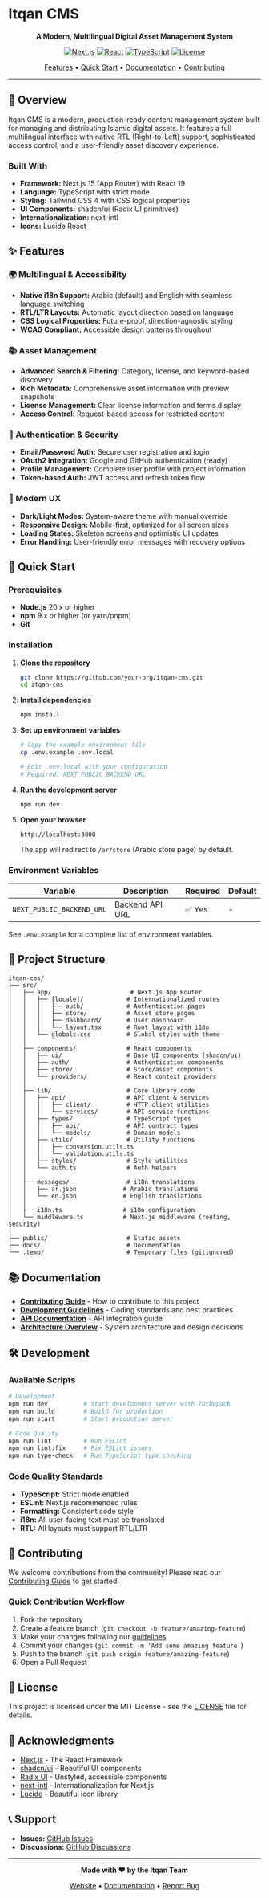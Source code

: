 # Itqan CMS

<div align="center">

**A Modern, Multilingual Digital Asset Management System**

[![Next.js](https://img.shields.io/badge/Next.js-15.5-black)](https://nextjs.org/)
[![React](https://img.shields.io/badge/React-19.1-blue)](https://reactjs.org/)
[![TypeScript](https://img.shields.io/badge/TypeScript-5.x-blue)](https://www.typescriptlang.org/)
[![License](https://img.shields.io/badge/license-MIT-green)](./LICENSE)

[Features](#-features) • [Quick Start](#-quick-start) • [Documentation](#-documentation) • [Contributing](#-contributing)

</div>

---

## 📖 Overview

Itqan CMS is a modern, production-ready content management system built for managing and distributing Islamic digital assets. It features a full multilingual interface with native RTL (Right-to-Left) support, sophisticated access control, and a user-friendly asset discovery experience.

### Built With

- **Framework:** Next.js 15 (App Router) with React 19
- **Language:** TypeScript with strict mode
- **Styling:** Tailwind CSS 4 with CSS logical properties
- **UI Components:** shadcn/ui (Radix UI primitives)
- **Internationalization:** next-intl
- **Icons:** Lucide React

## ✨ Features

### 🌍 Multilingual & Accessibility
- **Native i18n Support:** Arabic (default) and English with seamless language switching
- **RTL/LTR Layouts:** Automatic layout direction based on language
- **CSS Logical Properties:** Future-proof, direction-agnostic styling
- **WCAG Compliant:** Accessible design patterns throughout

### 📚 Asset Management
- **Advanced Search & Filtering:** Category, license, and keyword-based discovery
- **Rich Metadata:** Comprehensive asset information with preview snapshots
- **License Management:** Clear license information and terms display
- **Access Control:** Request-based access for restricted content

### 🔐 Authentication & Security
- **Email/Password Auth:** Secure user registration and login
- **OAuth2 Integration:** Google and GitHub authentication (ready)
- **Profile Management:** Complete user profile with project information
- **Token-based Auth:** JWT access and refresh token flow

### 🎨 Modern UX
- **Dark/Light Modes:** System-aware theme with manual override
- **Responsive Design:** Mobile-first, optimized for all screen sizes
- **Loading States:** Skeleton screens and optimistic UI updates
- **Error Handling:** User-friendly error messages with recovery options

## 🚀 Quick Start

### Prerequisites

- **Node.js** 20.x or higher
- **npm** 9.x or higher (or yarn/pnpm)
- **Git**

### Installation

1. **Clone the repository**
   ```bash
   git clone https://github.com/your-org/itqan-cms.git
   cd itqan-cms
   ```

2. **Install dependencies**
   ```bash
   npm install
   ```

3. **Set up environment variables**
   ```bash
   # Copy the example environment file
   cp .env.example .env.local
   
   # Edit .env.local with your configuration
   # Required: NEXT_PUBLIC_BACKEND_URL
   ```

4. **Run the development server**
   ```bash
   npm run dev
   ```

5. **Open your browser**
   ```
   http://localhost:3000
   ```
   
   The app will redirect to `/ar/store` (Arabic store page) by default.

### Environment Variables

| Variable | Description | Required | Default |
|----------|-------------|----------|---------|
| `NEXT_PUBLIC_BACKEND_URL` | Backend API URL | ✅ Yes | - |

See `.env.example` for a complete list of environment variables.

## 📁 Project Structure

```
itqan-cms/
├── src/
│   ├── app/                      # Next.js App Router
│   │   ├── [locale]/            # Internationalized routes
│   │   │   ├── auth/            # Authentication pages
│   │   │   ├── store/           # Asset store pages
│   │   │   ├── dashboard/       # User dashboard
│   │   │   └── layout.tsx       # Root layout with i18n
│   │   └── globals.css          # Global styles with theme
│   │
│   ├── components/              # React components
│   │   ├── ui/                  # Base UI components (shadcn/ui)
│   │   ├── auth/                # Authentication components
│   │   ├── store/               # Store/asset components
│   │   └── providers/           # React context providers
│   │
│   ├── lib/                     # Core library code
│   │   ├── api/                 # API client & services
│   │   │   ├── client/          # HTTP client utilities
│   │   │   └── services/        # API service functions
│   │   ├── types/               # TypeScript types
│   │   │   ├── api/             # API contract types
│   │   │   └── models/          # Domain models
│   │   ├── utils/               # Utility functions
│   │   │   ├── conversion.utils.ts
│   │   │   └── validation.utils.ts
│   │   ├── styles/              # Style utilities
│   │   └── auth.ts              # Auth helpers
│   │
│   ├── messages/                # i18n translations
│   │   ├── ar.json             # Arabic translations
│   │   └── en.json             # English translations
│   │
│   ├── i18n.ts                 # i18n configuration
│   └── middleware.ts           # Next.js middleware (routing, security)
│
├── public/                      # Static assets
├── docs/                        # Documentation
└── .temp/                       # Temporary files (gitignored)
```

## 📚 Documentation

- **[Contributing Guide](./CONTRIBUTING.md)** - How to contribute to this project
- **[Development Guidelines](./GUIDELINES.md)** - Coding standards and best practices
- **[API Documentation](./docs/API.md)** - API integration guide
- **[Architecture Overview](./docs/ARCHITECTURE.md)** - System architecture and design decisions

## 🛠️ Development

### Available Scripts

```bash
# Development
npm run dev          # Start development server with Turbopack
npm run build        # Build for production
npm run start        # Start production server

# Code Quality
npm run lint         # Run ESLint
npm run lint:fix     # Fix ESLint issues
npm run type-check   # Run TypeScript type checking
```

### Code Quality Standards

- **TypeScript:** Strict mode enabled
- **ESLint:** Next.js recommended rules
- **Formatting:** Consistent code style
- **i18n:** All user-facing text must be translated
- **RTL:** All layouts must support RTL/LTR

## 🤝 Contributing

We welcome contributions from the community! Please read our [Contributing Guide](./CONTRIBUTING.md) to get started.

### Quick Contribution Workflow

1. Fork the repository
2. Create a feature branch (`git checkout -b feature/amazing-feature`)
3. Make your changes following our [guidelines](./GUIDELINES.md)
4. Commit your changes (`git commit -m 'Add some amazing feature'`)
5. Push to the branch (`git push origin feature/amazing-feature`)
6. Open a Pull Request

## 📄 License

This project is licensed under the MIT License - see the [LICENSE](./LICENSE) file for details.

## 🙏 Acknowledgments

- [Next.js](https://nextjs.org/) - The React Framework
- [shadcn/ui](https://ui.shadcn.com/) - Beautiful UI components
- [Radix UI](https://www.radix-ui.com/) - Unstyled, accessible components
- [next-intl](https://next-intl-docs.vercel.app/) - Internationalization for Next.js
- [Lucide](https://lucide.dev/) - Beautiful icon library

## 📞 Support

- **Issues:** [GitHub Issues](https://github.com/your-org/itqan-cms/issues)
- **Discussions:** [GitHub Discussions](https://github.com/your-org/itqan-cms/discussions)

---

<div align="center">

**Made with ❤️ by the Itqan Team**

[Website](https://itqan.dev) • [Documentation](./docs) • [Report Bug](https://github.com/your-org/itqan-cms/issues)

</div>
